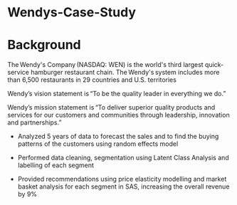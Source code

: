 # Wendys-Case-Study

# Background
The Wendy's Company (NASDAQ: WEN) is the world's third largest quick-service hamburger restaurant chain. The Wendy's system includes more than 6,500 restaurants in 29 countries and U.S. territories 

Wendy’s vision statement is “To be the quality leader in everything we do.” 

Wendy’s mission statement is “To deliver superior quality products and services for our customers and communities through leadership, innovation and partnerships.” 

- Analyzed 5 years of data to forecast the sales and to find the buying patterns of the customers using random effects model

- Performed data cleaning, segmentation using Latent Class Analysis and labelling of each segment

- Provided recommendations using price elasticity modelling and market basket analysis for each segment in SAS, increasing the overall       revenue by 9%


